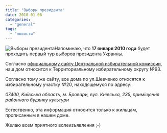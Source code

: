 ```yaml
---
title: "Выборы президента"
date: 2010-01-06
categories: 
  - "general"
tags: 
  - "новости"
---
```


![Выборы президента](http://shevchenko4a.brovary.org/wp-content/uploads/2010/01/st11.jpg "Выборы президента")Напоминаю, что **17 января 2010 года** будет проходить первый тур выборов президента Украины.

Согласно [официальному сайту Центральной избирательной комиссии](http://www.cvk.gov.ua/pls/vnd2006/W6P029?PT001F01=600&PID100=32&pf7331=93), наш дом относится к Территориальному избирательному округу №93.

Согласно тому же сайту, все дома по ул.Шевченко относятся к избирательному участку №20, находящемуся по адресу:

_07400, Київська область, м. Бровари, вул. Київська, 235, приміщення районного будинку культури_

Естественно, эта информация относится только к жильцам, прописанным в нашем доме.

Желаю всем приятного волеизъявления ;-)

<!--more Прокомментировать новость »-->
